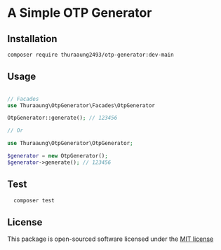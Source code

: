 # A Simple OTP Generator

## Installation

```bash
composer require thuraaung2493/otp-generator:dev-main
```

## Usage

```php

// Facades
use Thuraaung\OtpGenerator\Facades\OtpGenerator

OtpGenerator::generate(); // 123456

// Or

use Thuraaung\OtpGenerator\OtpGenerator;

$generator = new OtpGenerator();
$generator->generate(); // 123456
```

## Test

```bash
  composer test
```

## License

This package is open-sourced software licensed under the [MIT license](http://opensource.org/licenses/MIT)
